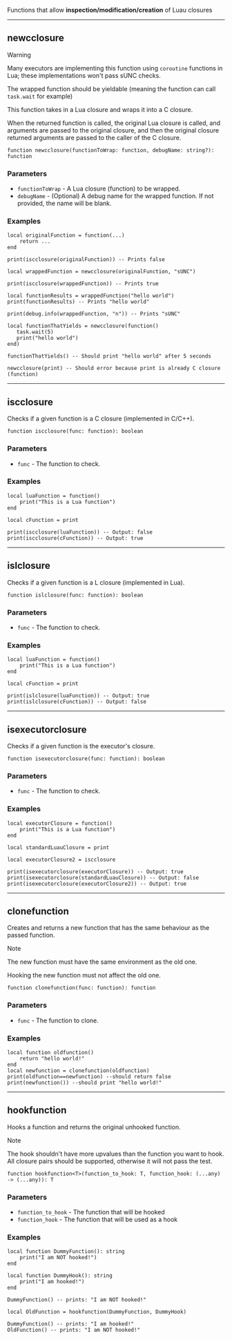 Functions that allow **inspection/modification/creation** of Luau closures

---

## newcclosure

> [!WARNING]
> Many executors are implementing this function using `coroutine` functions in Lua; these implementations won't pass sUNC checks.
>
> The wrapped function should be yieldable (meaning the function can call `task.wait` for example)

This function takes in a Lua closure and wraps it into a C closure.

When the returned function is called, the original Lua closure is called, and arguments are passed to the original closure, and then the original closure returned arguments are passed to the caller of the C closure.

```luau
function newcclosure(functionToWrap: function, debugName: string?): function
```

### Parameters

- `functionToWrap` - A Lua closure (function) to be wrapped.
- `debugName` - (Optional) A debug name for the wrapped function. If not provided, the name will be blank.

### Examples

```luau
local originalFunction = function(...)
    return ...
end

print(iscclosure(originalFunction)) -- Prints false

local wrappedFunction = newcclosure(originalFunction, "sUNC")

print(iscclosure(wrappedFunction)) -- Prints true

local functionResults = wrappedFunction("hello world")
print(functionResults) -- Prints "hello world"

print(debug.info(wrappedFunction, "n")) -- Prints "sUNC"
```

```luau
local functionThatYields = newcclosure(function()
   task.wait(5)
   print("hello world")
end)

functionThatYields() -- Should print "hello world" after 5 seconds
```

```luau
newcclosure(print) -- Should error because print is already C closure (function)
```

---

## iscclosure

Checks if a given function is a C closure (implemented in C/C++).

```luau
function iscclosure(func: function): boolean
```

### Parameters

- `func` - The function to check.

### Examples

```luau
local luaFunction = function()
    print("This is a Lua function")
end

local cFunction = print

print(iscclosure(luaFunction)) -- Output: false
print(iscclosure(cFunction)) -- Output: true
```

---

## islclosure

Checks if a given function is a L closure (implemented in Lua).

```luau
function islclosure(func: function): boolean
```

### Parameters

- `func` - The function to check.

### Examples

```luau
local luaFunction = function()
    print("This is a Lua function")
end

local cFunction = print

print(islclosure(luaFunction)) -- Output: true
print(islclosure(cFunction)) -- Output: false
```

---

## isexecutorclosure

Checks if a given function is the executor's closure.

```luau
function isexecutorclosure(func: function): boolean
```

### Parameters

- `func` - The function to check.

### Examples

```luau
local executorClosure = function()
    print("This is a Lua function")
end

local standardLuauClosure = print

local executorClosure2 = iscclosure

print(isexecutorclosure(executorClosure)) -- Output: true
print(isexecutorclosure(standardLuauClosure)) -- Output: false
print(isexecutorclosure(executorClosure2)) -- Output: true
```

---

## clonefunction

Creates and returns a new function that has the same behaviour as the passed function.
> [!NOTE]
> The new function must have the same environment as the old one.
> 
> Hooking the new function must not affect the old one.

```luau
function clonefunction(func: function): function
```

### Parameters

- `func` - The function to clone.

### Examples

```luau
local function oldfunction()
    return "hello world!"
end
local newfunction = clonefunction(oldfunction)
print(oldfunction==newfunction) --should return false
print(newfunction()) --should print "hello world!"
```

---

## hookfunction

Hooks a function and returns the original unhooked function.

> [!Note]
> The hook shouldn't have more upvalues than the function you want to hook.
> All closure pairs should be supported, otherwise it will not pass the test.

```luau
function hookfunction<T>(function_to_hook: T, function_hook: (...any) -> (...any)): T
```

### Parameters

- `function_to_hook` - The function that will be hooked
- `function_hook` - The function that will be used as a hook

### Examples

```luau
local function DummyFunction(): string
    print("I am NOT hooked!")
end

local function DummyHook(): string
    print("I am hooked!")
end

DummyFunction() -- prints: "I am NOT hooked!"

local OldFunction = hookfunction(DummyFunction, DummyHook)

DummyFunction() -- prints: "I am hooked!"
OldFunction() -- prints: "I am NOT hooked!"
```
